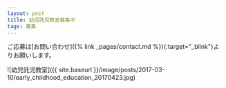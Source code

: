 ```yaml
---
layout: post
title: 幼児託児教室募集中
tags: 募集
---
```


ご応募は[お問い合わせ]({% link _pages/contact.md %}){:target="_blink"}よりお願いします。


![幼児託児教室]({{ site.baseurl }}/image/posts/2017-03-10/early_childhood_education_20170423.jpg)
